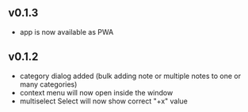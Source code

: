 ## v0.1.3

* app is now available as PWA

## v0.1.2

* category dialog added (bulk adding note or multiple notes to one or many categories)
* context menu will now open inside the window
* multiselect Select will now show correct "+x" value